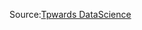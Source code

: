 



























Source:[Tpwards DataScience](https://towardsdatascience.com/building-a-logistic-regression-in-python-step-by-step-becd4d56c9c8)
